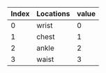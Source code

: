 | Index | Locations | value | 
| ----- | ----- | ----- | 
| 0 | wrist | 0 | 
| 1 | chest | 1 | 
| 2 | ankle | 2 | 
| 3 | waist | 3 | 
